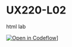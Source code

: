 # UX220-L02
html lab

[![Open in Codeflow](https://developer.stackblitz.com/img/open_in_codeflow.svg)]([https:///pr.new/emilyychau/UX220-L02)]
